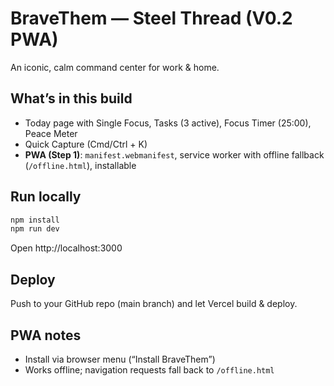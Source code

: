 # BraveThem — Steel Thread (V0.2 PWA)

An iconic, calm command center for work & home.

## What’s in this build
- Today page with Single Focus, Tasks (3 active), Focus Timer (25:00), Peace Meter
- Quick Capture (Cmd/Ctrl + K)
- **PWA (Step 1)**: `manifest.webmanifest`, service worker with offline fallback (`/offline.html`), installable

## Run locally
```bash
npm install
npm run dev
```
Open http://localhost:3000

## Deploy
Push to your GitHub repo (main branch) and let Vercel build & deploy.

## PWA notes
- Install via browser menu (“Install BraveThem”)
- Works offline; navigation requests fall back to `/offline.html`
